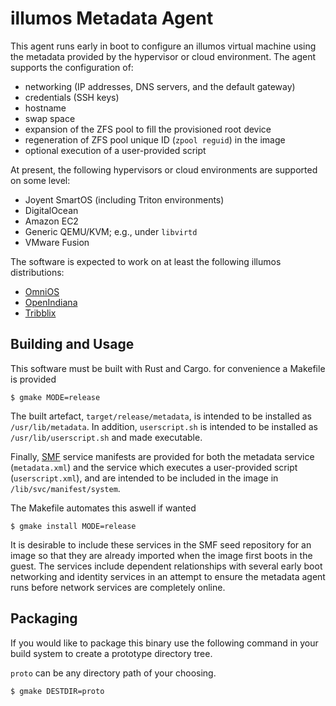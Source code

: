 # illumos Metadata Agent

This agent runs early in boot to configure an illumos virtual machine using the
metadata provided by the hypervisor or cloud environment.  The agent supports
the configuration of:

* networking (IP addresses, DNS servers, and the default gateway)
* credentials (SSH keys)
* hostname
* swap space
* expansion of the ZFS pool to fill the provisioned root device
* regeneration of ZFS pool unique ID (`zpool reguid`) in the image
* optional execution of a user-provided script

At present, the following hypervisors or cloud environments are supported on
some level:

* Joyent SmartOS (including Triton environments)
* DigitalOcean
* Amazon EC2
* Generic QEMU/KVM; e.g., under `libvirtd`
* VMware Fusion

The software is expected to work on at least the following illumos
distributions:

* [OmniOS](https://omnios.org/)
* [OpenIndiana](https://www.openindiana.org/)
* [Tribblix](http://www.tribblix.org/)

## Building and Usage

This software must be built with Rust and Cargo. for convenience a Makefile is provided

```
$ gmake MODE=release
```

The built artefact, `target/release/metadata`, is intended to be installed as
`/usr/lib/metadata`.  In addition, `userscript.sh` is intended to be installed
as `/usr/lib/userscript.sh` and made executable.

Finally, [SMF](https://illumos.org/man/5/smf) service manifests are provided
for both the metadata service (`metadata.xml`) and the service which executes a
user-provided script (`userscript.xml`), and are intended to be included in the
image in `/lib/svc/manifest/system`.

The Makefile automates this aswell if wanted
```
$ gmake install MODE=release
```

It is desirable to include these services in the SMF seed repository for an
image so that they are already imported when the image first boots in the
guest.  The services include dependent relationships with several early boot
networking and identity services in an attempt to ensure the metadata agent
runs before network services are completely online.

## Packaging
If you would like to package this binary use the following command in your build
system to create a prototype directory tree.

`proto` can be any directory path of your choosing. 

```
$ gmake DESTDIR=proto
```